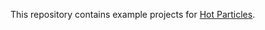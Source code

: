 This repository contains example projects for [Hot Particles](https://github.com/ReFreezed/HotParticles).

